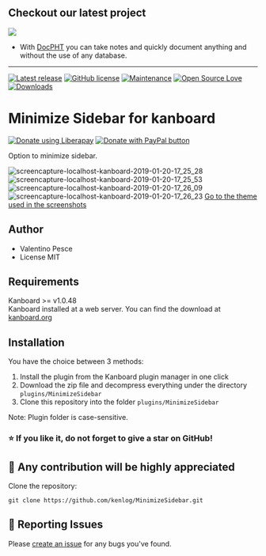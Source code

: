 ## Checkout our latest project
[![](https://raw.githubusercontent.com/docpht/docpht/master/public/assets/img/logo.png)](https://github.com/docpht/docpht)

- With [DocPHT](https://github.com/docpht/docpht) you can take notes and quickly document anything and without the use of any database.
-----------

[![Latest release](https://img.shields.io/github/release/kenlog/MinimizeSidebar.svg)](https://github.com/kenlog/MinimizeSidebar/releases)
[![GitHub license](https://img.shields.io/github/license/Naereen/StrapDown.js.svg)](https://github.com/kenlog/MinimizeSidebar/blob/master/LICENSE)
[![Maintenance](https://img.shields.io/badge/Maintained%3F-yes-green.svg)](https://github.com/kenlog/MinimizeSidebar/graphs/contributors)
[![Open Source Love](https://badges.frapsoft.com/os/v1/open-source.svg?v=103)]()
[![Downloads](https://img.shields.io/github/downloads/kenlog/MinimizeSidebar/total.svg)](https://github.com/kenlog/MinimizeSidebar/releases)

# Minimize Sidebar for kanboard
<noscript><a href="https://liberapay.com/kenlog/donate"><img alt="Donate using Liberapay" src="https://liberapay.com/assets/widgets/donate.svg"></a></noscript>
<a href="https://paypal.me/kenlog"><img src="https://www.paypalobjects.com/en_US/i/btn/btn_donate_SM.gif" border="0" name="submit" title="PayPal - The safer, easier way to pay online!" alt="Donate with PayPal button" /></a>

Option to minimize sidebar.

![screencapture-localhost-kanboard-2019-01-20-17_25_28](https://user-images.githubusercontent.com/11728231/51442029-af3c7780-1cd8-11e9-9c8c-a4e0ae58436b.png)
![screencapture-localhost-kanboard-2019-01-20-17_25_53](https://user-images.githubusercontent.com/11728231/51442032-b19ed180-1cd8-11e9-903a-29c06c4e1e81.png)
![screencapture-localhost-kanboard-2019-01-20-17_26_09](https://user-images.githubusercontent.com/11728231/51442035-b6fc1c00-1cd8-11e9-8dcd-66325c9f347b.png)
![screencapture-localhost-kanboard-2019-01-20-17_26_23](https://user-images.githubusercontent.com/11728231/51442037-b95e7600-1cd8-11e9-9a2c-064e61992689.png)
[Go to the theme used in the screenshots](https://github.com/kenlog/Essential)

Author
------------
- Valentino Pesce
- License MIT

Requirements
------------
Kanboard >= v1.0.48  
Kanboard installed at a web server.
You can find the download at [kanboard.org](https://kanboard.org/)

Installation
------------
You have the choice between 3 methods:

1. Install the plugin from the Kanboard plugin manager in one click
2. Download the zip file and decompress everything under the directory `plugins/MinimizeSidebar`
3. Clone this repository into the folder `plugins/MinimizeSidebar`

Note: Plugin folder is case-sensitive.

### :star: If you like it, do not forget to give a star on GitHub!

:construction_worker: Any contribution will be highly appreciated
------------
Clone the repository: 
```console 
git clone https://github.com/kenlog/MinimizeSidebar.git
```
:bug: Reporting Issues
------------
Please [create an issue](https://github.com/kenlog/MinimizeSidebar/issues) for any bugs you've found.
